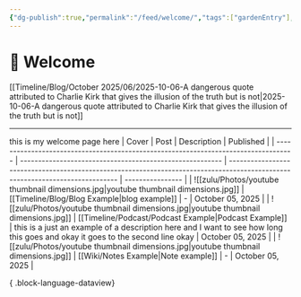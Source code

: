 ```yaml
---
{"dg-publish":true,"permalink":"/feed/welcome/","tags":["gardenEntry"],"noteIcon":"","created":"2025-10-05T21:28:12.000-07:00","updated":"2025-10-15T01:22:17.610-07:00"}
---
```



# 👋 Welcome

[[Timeline/Blog/October 2025/06/2025-10-06-A dangerous quote attributed to Charlie Kirk that gives the illusion of the truth but is not\|2025-10-06-A dangerous quote attributed to Charlie Kirk that gives the illusion of the truth but is not]]

---
this is my welcome page here 
| Cover                                                                               | Post                                                     | Description                                                                                                                   | Published        |
| ----------------------------------------------------------------------------------- | -------------------------------------------------------- | ----------------------------------------------------------------------------------------------------------------------------- | ---------------- |
| ![[zulu/Photos/youtube thumbnail dimensions.jpg\|youtube thumbnail dimensions.jpg]] | [[Timeline/Blog/Blog Example\|blog example]]          | \-                                                                                                                            | October 05, 2025 |
| ![[zulu/Photos/youtube thumbnail dimensions.jpg\|youtube thumbnail dimensions.jpg]] | [[Timeline/Podcast/Podcast Example\|Podcast Example]] | this is a just an example of a description here and I want to see how long this goes and okay it goes to the second line okay | October 05, 2025 |
| ![[zulu/Photos/youtube thumbnail dimensions.jpg\|youtube thumbnail dimensions.jpg]] | [[Wiki/Notes Example\|Note example]]                  | \-                                                                                                                            | October 05, 2025 |

{ .block-language-dataview}



